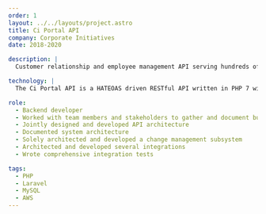 ```yaml
---
order: 1
layout: ../../layouts/project.astro
title: Ci Portal API
company: Corporate Initiatives
date: 2018-2020

description: |
  Customer relationship and employee management API serving hundreds of employees across thousands of projects.

technology: |
  The Ci Portal API is a HATEOAS driven RESTful API written in PHP 7 with Laravel. It integrations with Box, QuickBooks, Microsoft Graph API, D-Tools and several internal API's.

role:
  - Backend developer
  - Worked with team members and stakeholders to gather and document business requirements
  - Jointly designed and developed API architecture
  - Documented system architecture
  - Solely architected and developed a change management subsystem
  - Architected and developed several integrations
  - Wrote comprehensive integration tests

tags:
  - PHP
  - Laravel
  - MySQL
  - AWS
---
```

